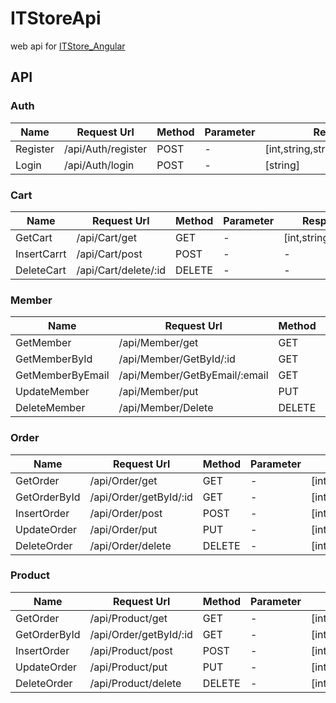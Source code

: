 # ITStoreApi
web api for [ITStore_Angular](https://github.com/KTpos9/ITStore_Angular)
## API

### Auth

| Name     | Request Url        | Method | Parameter | Respond Body                             |
| -------- | ------------------ | ------ | --------- | ---------------------------------------- |
| Register | /api/Auth/register | POST   | -         | [int,string,string,string,string,string] |
| Login    | /api/Auth/login    | POST   | -         | [string]                                 |

### Cart

| Name        | Request Url          | Method | Parameter | Respond Body               |
| ----------- | -------------------- | ------ | --------- | -------------------------- |
| GetCart     | /api/Cart/get        | GET    | -         | [int,string,string,string] |
| InsertCarrt | /api/Cart/post       | POST   | -         | -                          |
| DeleteCart  | /api/Cart/delete/:id | DELETE | -         | -                          |

### Member

| Name             | Request Url                   | Method | Parameter | Respond Body                             |
| ---------------- | ----------------------------- | ------ | --------- | ---------------------------------------- |
| GetMember        | /api/Member/get               | GET    | -         | [int,string,string,string,string,string] |
| GetMemberById    | /api/Member/GetById/:id       | GET    | :id       | [int,string,string,string,string,string] |
| GetMemberByEmail | /api/Member/GetByEmail/:email | GET    | :email    | [int,string,string,string,string,string] |
| UpdateMember     | /api/Member/put               | PUT    | -         | -                                        |
| DeleteMember     | /api/Member/Delete            | DELETE | -         | -                                        |

### Order

| Name         | Request Url            | Method | Parameter | Respond Body                             |
| ------------ | ---------------------- | ------ | --------- | ---------------------------------------- |
| GetOrder     | /api/Order/get         | GET    | -         | [int,string,string,string,string,string] |
| GetOrderById | /api/Order/getById/:id | GET    | -         | [int,string,string,string,string,string] |
| InsertOrder  | /api/Order/post        | POST   | -         | [int,string,string,string,string,string] |
| UpdateOrder  | /api/Order/put         | PUT    | -         | [int,string,string,string,string,string] |
| DeleteOrder  | /api/Order/delete      | DELETE | -         | [int,string,string,string,string,string] |

### Product

| Name         | Request Url            | Method | Parameter | Respond Body                             |
| ------------ | ---------------------- | ------ | --------- | ---------------------------------------- |
| GetOrder     | /api/Product/get       | GET    | -         | [int,string,string,string,string,string] |
| GetOrderById | /api/Order/getById/:id | GET    | -         | [int,string,string,string,string,string] |
| InsertOrder  | /api/Product/post      | POST   | -         | [int,string,string,string,string,string] |
| UpdateOrder  | /api/Product/put       | PUT    | -         | [int,string,string,string,string,string] |
| DeleteOrder  | /api/Product/delete    | DELETE | -         | [int,string,string,string,string,string] |
